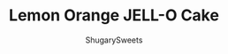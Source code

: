 ---
layout: ../../layouts/MarkdownPostLayout.astro
title: Lemon Orange JELL-O Cake
author: ShugarySweets
pubDate: 2019-01-15
description: "Change up that classic poke cake by making this Lemon Orange JELL-O cake! Such a light, refreshing dessert for any time of year!"
image_url: https://www.shugarysweets.com/wp-content/uploads/2016/04/lemon-orange-jello-cake-2.jpg
tags: ["Cake","American"]
calories: 173
protein: 2
carbohydrates: 31
fats: 5
fiber: 1
ingredients: ["1 box (18.25 ounce ) Lemon Cake Mix, prepared with ingredients","1 box (3 ounce) JELL-O orange gelatin mix","1 cup water, boiling","8 ounce Cool Whip, thawed"]
serves: 16
time: "4 hours 35 minutes"
prepTime: "5 minutes"
instructions: ["Bake cake in a 13x9 baking dish, as directed on box. Cool completely.","Poke holes over cooled cake using a fork.","In a small bowl, mix gelatin with boiling water. Stir until sugar is dissolved. Pour gelatin over cake slowly, allowing it to fill the holes in the cake. Refrigerate for 4 hours, or overnight.","Top with Cool Whip before serving. ENJOY!"]
nutrition: ["173 calories","31 grams carbohydrates","0 milligrams cholesterol","5 grams fat","1 grams fiber","2 grams protein","4 grams saturated fat","244 milligrams sodium","18 grams sugar","0 grams trans fat","1 grams unsaturated fat"]
---